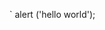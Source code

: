 `<javascript> alert ('hello world');</javascropt>
<!--stackedit_data:
eyJoaXN0b3J5IjpbNDA2MDk0ODM1XX0=
-->